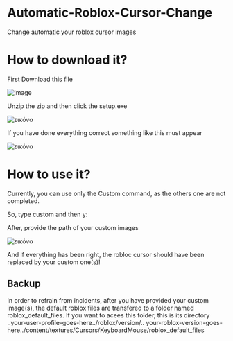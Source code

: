 # Automatic-Roblox-Cursor-Change

Change automatic your roblox cursor images


# How to download it?

First Download this file

![image](https://user-images.githubusercontent.com/69854495/153757611-60df603e-4cef-4fb0-b18b-b0af593efaf1.png)

Unzip the zip and then click the setup.exe

![εικόνα](https://user-images.githubusercontent.com/86625998/153728145-0453407e-d496-40d4-91f4-8a9a141c5f5f.png)

If you have done everything correct something like this must appear

![εικόνα](https://user-images.githubusercontent.com/86625998/153728200-e1e75a19-45fb-4495-95c3-e8c7291d0ea1.png)

# How to use it?

Currently, you can use only the Custom command, as the others one are not completed.

So, type custom and then y:

After, provide the path of your custom images

![εικόνα](https://user-images.githubusercontent.com/86625998/153728471-e2d27b36-6465-436d-af58-9f6119e852b5.png)

And if everything has been right, the robloc cursor should have been replaced by your custom one(s)!

## Backup

In order to refrain from incidents, after you have provided your custom  image(s), the default roblox files are transfered to a folder named roblox_default_files.
If you want to acees this folder, this is its directory ..your-user-profile-goes-here../roblox/version/.. your-roblox-version-goes-here../content/textures/Cursors/KeyboardMouse/roblox_default_files



